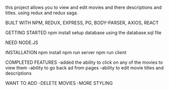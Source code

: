 this project allows you to view and edit movies and there descriptions and titles. using redux and redux saga. 

BUILT WITH
NPM, REDUX, EXPRESS, PG, BODY-PARSER, AXIOS, REACT

GETTING STARTED
npm install 
setup database using the database.sql file

NEED
NODE.JS

INSTALLATION
npm install
npm run server
npm run client

COMPLETED FEATURES
-added the ability to click on any of the movies to view them
-ability to go back ad from pages 
-ability to edit movie titles and descriptions 

WANT TO ADD 
-DELETE MOVIES 
-MORE STYLING 
